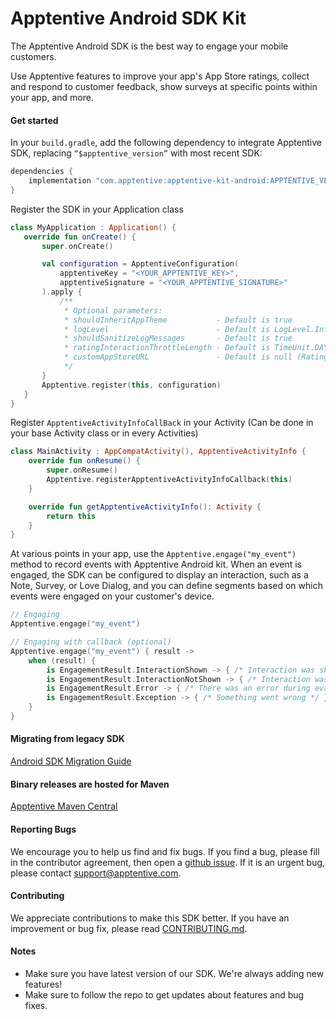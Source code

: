 # Apptentive Android SDK Kit

The Apptentive Android SDK is the best way to engage your mobile customers.

Use Apptentive features to improve your app's App Store ratings, collect and respond to customer feedback, show surveys at specific points within your app, and more.

#### Get started

In your `build.gradle`, add the following dependency to integrate Apptentive SDK, replacing `“$apptentive_version”` with most recent SDK:
```Groovy
dependencies {
    implementation "com.apptentive:apptentive-kit-android:APPTENTIVE_VERSION"
}
```
Register the SDK in your Application class

```Kotlin
class MyApplication : Application() {
   override fun onCreate() {
       super.onCreate()

       val configuration = ApptentiveConfiguration(
           apptentiveKey = "<YOUR_APPTENTIVE_KEY>",
           apptentiveSignature = "<YOUR_APPTENTIVE_SIGNATURE>"
       ).apply {
           /**
            * Optional parameters:
            * shouldInheritAppTheme           - Default is true
            * logLevel                        - Default is LogLevel.Info
            * shouldSanitizeLogMessages       - Default is true
            * ratingInteractionThrottleLength - Default is TimeUnit.DAYS.toMillis(7)
            * customAppStoreURL               - Default is null (Rating Interaction attempts to show Google In-App Review)
            */
       }
       Apptentive.register(this, configuration)
   }
}
```

Register `ApptentiveActivityInfoCallBack` in your Activity (Can be done in your base Activity class or in every Activities)

```Kotlin
class MainActivity : AppCompatActivity(), ApptentiveActivityInfo {
    override fun onResume() {
        super.onResume()
        Apptentive.registerApptentiveActivityInfoCallback(this)
    }

    override fun getApptentiveActivityInfo(): Activity {
        return this
    }
}
```
At various points in your app, use the `Apptentive.engage("my_event")` method to record events with Apptentive Android kit. When an event is engaged, the SDK can be configured to display an interaction, such as a Note, Survey, or Love Dialog, and you can define segments based on which events were engaged on your customer's device.

```Kotlin
// Engaging
Apptentive.engage("my_event")

// Engaging with callback (optional)
Apptentive.engage("my_event") { result ->
    when (result) {
        is EngagementResult.InteractionShown -> { /* Interaction was shown */ }
        is EngagementResult.InteractionNotShown -> { /* Interaction was NOT shown */ }
        is EngagementResult.Error -> { /* There was an error during evaluation */ }
        is EngagementResult.Exception -> { /* Something went wrong */ }
    }
}
```
#### Migrating from legacy SDK 

[Android SDK Migration Guide](https://learn.apptentive.com/knowledge-base/android-sdk-5-x-to-6-0-migration-guide/)

#### Binary releases are hosted for Maven 

[Apptentive Maven Central](https://search.maven.org/artifact/com.apptentive/apptentive-kit-android)

#### Reporting Bugs

We encourage you to help us find and fix bugs. If you find a bug, please fill in the contributor agreement, then open a [github issue](https://github.com/apptentive/apptentive-kit-android/issues?direction=desc&sort=created&state=open).
If it is an urgent bug, please contact support@apptentive.com.

#### Contributing

We appreciate contributions to make this SDK better. If you have an improvement or bug fix, please read [CONTRIBUTING.md](CONTRIBUTING.md).

#### Notes

* Make sure you have latest version of our SDK. We're always adding new features!
* Make sure to follow the repo to get updates about features and bug fixes.
